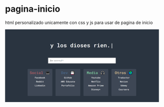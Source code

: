 # pagina-inicio
html personalizado unicamente con css y js para usar de pagina de inicio

![Captura de como se ve el index](https://raw.githubusercontent.com/bliss-21/pagina-inicio/main/Captura.PNG)
